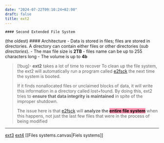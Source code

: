 ```yaml
---
date: "2024-07-22T09:10:24+02:00"
draft: false
title: ext2
---
```


    #### Second Extended File System

(the oldest) #### Architecture - Data is stored in files; files are
stored in directories. A directory can contain either files or other
directories (*sub directories*). - The max file size is **2TB** - files
name can be up to 255 characters long - The volume is up to **4b**

> \[!bug\]- **ext2** takes a lot of time to recover To clean up the file
> system, the ext2 will automatically run a program called
> [e2fsck](/e2fsck) the next time the system is booted.
>
> If it finds nonallocated files or unclaimed blocks of data, it will
> write this information in a directory called lost+found. By doing
> this, ext2 tries to **ensure that data integrity is maintained** in
> spite of the improper shutdown.
>
> The issue here is that [e2fsck](/e2fsck) will **analyze
> the <mark style="background: #FF5582A6;">entire file system</mark>**
> when this happens, not just the last few files that were in the
> process of being modified

------------------------------------------------------------------------

[ext3](/ext3) [ext4](/ext4) \[\[Files
systems.canvas\|Fiels systems\]\]
